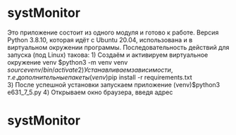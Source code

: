 # systMonitor
Это приложение состоит из одного модуля и готово к работе.
Версия Python 3.8.10, которая идёт с Ubuntu 20.04, использована и в виртуальном окружении
программы. Последовательность действий для запуска (под Linux) такова:
      1) Создаём и активируем виртуальное окружение venv
      $python3 -m venv venv 
      $source venv/bin/activate
      2) Устанавливаем зависимости, т.е. дополнительные пакеты
      (venv)$pip install -r requirements.txt    
      3) После успешной установки запускаем приложение
      (venv)$python3 e631_7_5.py
      4) Открываем окно браузера, введя адрес
      

# systMonitor
